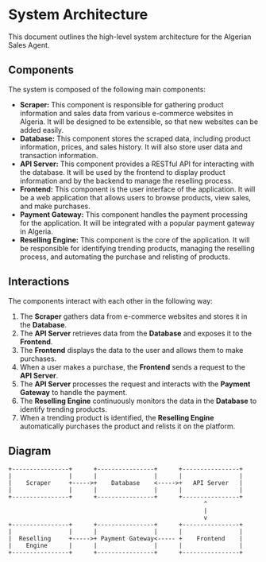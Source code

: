 # System Architecture

This document outlines the high-level system architecture for the Algerian Sales Agent.

## Components

The system is composed of the following main components:

*   **Scraper:** This component is responsible for gathering product information and sales data from various e-commerce websites in Algeria. It will be designed to be extensible, so that new websites can be added easily.
*   **Database:** This component stores the scraped data, including product information, prices, and sales history. It will also store user data and transaction information.
*   **API Server:** This component provides a RESTful API for interacting with the database. It will be used by the frontend to display product information and by the backend to manage the reselling process.
*   **Frontend:** This component is the user interface of the application. It will be a web application that allows users to browse products, view sales, and make purchases.
*   **Payment Gateway:** This component handles the payment processing for the application. It will be integrated with a popular payment gateway in Algeria.
*   **Reselling Engine:** This component is the core of the application. It will be responsible for identifying trending products, managing the reselling process, and automating the purchase and relisting of products.

## Interactions

The components interact with each other in the following way:

1.  The **Scraper** gathers data from e-commerce websites and stores it in the **Database**.
2.  The **API Server** retrieves data from the **Database** and exposes it to the **Frontend**.
3.  The **Frontend** displays the data to the user and allows them to make purchases.
4.  When a user makes a purchase, the **Frontend** sends a request to the **API Server**.
5.  The **API Server** processes the request and interacts with the **Payment Gateway** to handle the payment.
6.  The **Reselling Engine** continuously monitors the data in the **Database** to identify trending products.
7.  When a trending product is identified, the **Reselling Engine** automatically purchases the product and relists it on the platform.

## Diagram

```
+----------------+      +----------------+      +----------------+
|                |      |                |      |                |
|    Scraper     +----->+    Database    <----->+   API Server   |
|                |      |                |      |                |
+----------------+      +----------------+      +----------------+
                                                       ^
                                                       |
                                                       v
+----------------+      +----------------+      +----------------+
|                |      |                |      |                |
|  Reselling     +----->+ Payment Gateway<----- +    Frontend    |
|    Engine      |      |                |      |                |
+----------------+      +----------------+      +----------------+
```
